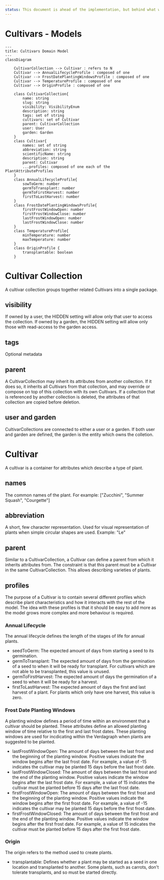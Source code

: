 ```yaml
---
status: This document is ahead of the implementation, but behind what will be needed in the implementation, as many more attribute profiles will be required, such as geometric attributes.
---
```


# Cultivars - Models

```mermaid
---
title: Cultivars Domain Model
---
classDiagram

    CultivarCollection --> Cultivar : refers to N
    Cultivar --> AnnualLifecycleProfile : composed of one
    Cultivar --> FrostDatePlantingWindowsProfile : composed of one
    Cultivar --> TemperatureProfile : composed of one
    Cultivar --> OriginProfile : composed of one

    class CultivarCollection{
        name: string
        slug: string
        visibility: VisibilityEnum
        description: string
        tags: set of string
        cultivars: set of Cultivar
        parent: CultivarCollection
        user: User
        garden: Garden
    }
    class Cultivar{
        names: set of string
        abbreviation: string
        scientificName: string
        description: string
        parent: Cultivar
        ...profiles: composed of one each of the PlantAttributeProfiles
    }
    class AnnualLifecycleProfile{
        sowToGerm: number
        germToTransplant: number
        germToFirstHarvest: number
        firstToLastHarvest: number
    }
    class FrostDatePlantingWindowsProfile{
        firstFrostWindowOpen: number
        firstFrostWindowClose: number
        lastFrostWindowOpen: number
        lastFrostWindowClose: number
    }
    class TemperatureProfile{
        minTemperature: number
        maxTemperature: number
    }
    class OriginProfile {
        transplantable: boolean
    }
```

# Cultivar Collection

A cultivar collection groups together related Cultivars into a single package.

## visibility

If owned by a user, the HIDDEN setting will allow only that user to access the collection. If owned by a garden, the HIDDEN setting will allow only those with read-access to the garden access.

## tags

Optional metadata

## parent

A CultivarCollection may inherit its attributes from another collection. If it does so, it inherits all Cultivars from that collection, and may override or compose on top of this collection with its own Cultivars. If a collection that is referenced by another collection is deleted, the attributes of that collection are copied before deletion.

## user and garden

CultivarCollections are connected to either a user or a garden. If both user and garden are defined, the garden is the entity which owns the colletion.

# Cultivar

A cultivar is a container for attributes which describe a type of plant.

## names

The common names of the plant. For example: ["Zucchini", "Summer Squash", "Courgette"]

## abbreviation

A short, few character representation. Used for visual representation of plants when simple circular shapes are used. Example: "Le"

## parent

Similar to a CultivarCollection, a Cultivar can define a parent from which it inherits attributes from. The constraint is that this parent must be a Cultivar in the same CultivarCollection. This allows describing varieties of plants.

## profiles

The purpose of a Cultivar is to contain several different profiles which describe plant characteristics and how it interacts with the rest of the model. The idea with these profiles is that it should be easy to add more as the model grows more complex and more behaviour is required.

### Annual Lifecycle

The annual lifecycle defines the length of the stages of life for annual plants.

- seedToGerm: The expected amount of days from starting a seed to its germination.
- germToTransplant: The expected amount of days from the germination of a seed to when it will be ready for transplant. For cultivars which are not able to be transplanted, this value is unused.
- germToFirstHarvest: The expected amount of days the germination of a seed to when it will be ready for a harvest.
- firstToLastHarvest: The expected amount of days the first and last harvest of a plant. For plants which only have one harvest, this value is zero.

### Frost Date Planting Windows

A planting window defines a period of time within an environment that a cultivar should be planted. These attributes define an allowed planting window of time relative to the first and last frost dates. These planting windows are used for incdicating within the Verdagraph when plants are suggested to be planted.

- lastFrostWindowOpen: The amount of days between the last frost and the beginning of the planting window. Positive values indicate the window begins after the last frost date. For example, a value of -15 indicates the cultivar may be planted 15 days before the last frost date.
- lastFrostWindowClosed: The amount of days between the last frost and the end of the planting window. Positive values indicate the window begins after the last frost date. For example, a value of 15 indicates the cultivar must be planted before 15 days after the last frost date.
- firstFrostWindowOpen: The amount of days between the first frost and the beginning of the planting window. Positive values indicate the window begins after the first frost date. For example, a value of -15 indicates the cultivar may be planted 15 days before the first frost date.
- firstFrostWindowClosed: The amount of days between the first frost and the end of the planting window. Positive values indicate the window begins after the first frost date. For example, a value of 15 indicates the cultivar must be planted before 15 days after the first frost date.

### Origin

The origin refers to the method used to create plants.

- transplantable: Defines whether a plant may be started as a seed in one location and transplanted to another. Some plants, such as carrots, don't tolerate transplants, and so must be started directly.
